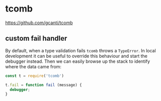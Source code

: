 # [](#tcomb)tcomb

<https://github.com/gcanti/tcomb>

## [](#custom-fail-handler)custom fail handler

By default, when a type validation fails `tcomb` throws a `TypeError`.  In local development it can be useful to override this behaviour and start the debugger instead. Then we can easily browse up the stack to identify where the data came from:

```js
const t = require('tcomb')

t.fail = function fail (message) {
  debugger;
}
```
